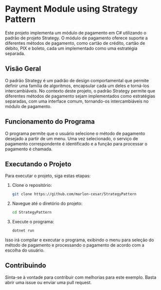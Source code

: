 # Payment Module using Strategy Pattern

Este projeto implementa um módulo de pagamento em C# utilizando o padrão de projeto Strategy. O módulo de pagamento oferece suporte a diferentes métodos de pagamento, como cartão de crédito, cartão de débito, PIX e boleto, cada um implementado como uma estratégia separada.

## Visão Geral

O padrão Strategy é um padrão de design comportamental que permite definir uma família de algoritmos, encapsular cada um deles e torná-los intercambiáveis. No contexto deste projeto, o padrão Strategy permite que diferentes métodos de pagamento sejam implementados como estratégias separadas, com uma interface comum, tornando-os intercambiáveis no módulo de pagamento.

## Funcionamento do Programa

O programa permite que o usuário selecione o método de pagamento desejado a partir de um menu. Uma vez selecionado, o serviço de pagamento correspondente é identificado e a função para processar o pagamento é chamada.

## Executando o Projeto

Para executar o projeto, siga estas etapas:

1. Clone o repositório:

    ```bash
    git clone https://github.com/marlon-cesar/StrategyPattern
    ```

2. Navegue até o diretório do projeto:

    ```bash
    cd StrategyPattern
    ```

3. Execute o programa:

    ```bash
    dotnet run
    ```

Isso irá compilar e executar o programa, exibindo o menu para seleção do método de pagamento e processando o pagamento de acordo com a escolha do usuário.

## Contribuindo

Sinta-se à vontade para contribuir com melhorias para este exemplo. Basta abrir uma issue ou enviar uma pull request.
